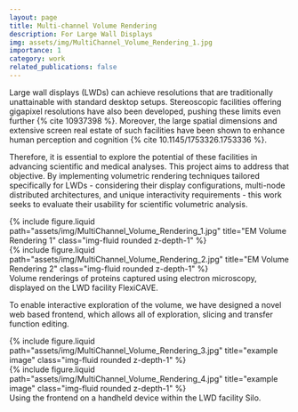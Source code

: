 ```yaml
---
layout: page
title: Multi-channel Volume Rendering
description: For Large Wall Displays
img: assets/img/MultiChannel_Volume_Rendering_1.jpg
importance: 1
category: work
related_publications: false
---
```


Large wall displays (LWDs) can achieve resolutions that are traditionally unattainable with standard desktop setups. Stereoscopic facilities offering gigapixel resolutions have also been developed, pushing these limits even further {% cite 10937398 %}. Moreover, the large spatial dimensions and extensive screen real estate of such facilities have been shown to enhance human perception and cognition {% cite 10.1145/1753326.1753336 %}.

Therefore, it is essential to explore the potential of these facilities in advancing scientific and medical analyses. This project aims to address that objective. By implementing volumetric rendering techniques tailored specifically for LWDs - considering their display configurations, multi-node distributed architectures, and unique interactivity requirements - this work seeks to evaluate their usability for scientific volumetric analysis.

<div class="row justify-content-sm-center">
    <div class="col-sm-6 mt-3 mt-md-0">
        {% include figure.liquid path="assets/img/MultiChannel_Volume_Rendering_1.jpg" title="EM Volume Rendering 1" class="img-fluid rounded z-depth-1" %}
    </div>
    <div class="col-sm-6 mt-3 mt-md-0">
        {% include figure.liquid path="assets/img/MultiChannel_Volume_Rendering_2.jpg" title="EM Volume Rendering 2" class="img-fluid rounded z-depth-1" %}
    </div>
</div>
<div class="caption">
    Volume renderings of proteins captured using electron microscopy, displayed on the LWD facility FlexiCAVE.
</div>

To enable interactive exploration of the volume, we have designed a novel web based frontend, which allows all of exploration, slicing and transfer function editing.

<div class="row justify-content-sm-center">
  <div class="col-sm-8 mt-3 mt-md-0">
    {% include figure.liquid path="assets/img/MultiChannel_Volume_Rendering_3.jpg" title="example image" class="img-fluid rounded z-depth-1" %}
  </div>
  <div class="col-sm-4 mt-3 mt-md-0">
    {% include figure.liquid path="assets/img/MultiChannel_Volume_Rendering_4.jpg" title="example image" class="img-fluid rounded z-depth-1" %}
  </div>
</div>
<div class="caption">
    Using the frontend on a handheld device within the LWD facility Silo.
</div>

